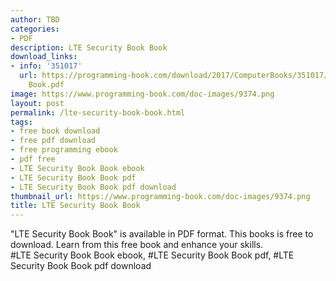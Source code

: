 ```yaml
---
author: TBD
categories:
- PDF
description: LTE Security Book Book
download_links:
- info: '351017'
  url: https://programming-book.com/download/2017/ComputerBooks/351017/LTE Security
    Book.pdf
image: https://www.programming-book.com/doc-images/9374.png
layout: post
permalink: /lte-security-book-book.html
tags:
- free book download
- free pdf download
- free programming ebook
- pdf free
- LTE Security Book Book ebook
- LTE Security Book Book pdf
- LTE Security Book Book pdf download
thumbnail_url: https://www.programming-book.com/doc-images/9374.png
title: LTE Security Book Book
---
```


 
<div class="item-desc text-justify">
  "LTE Security Book Book" is available in PDF format. This books is free to download. Learn from this free book and enhance your skills.
  <br>
  #LTE Security Book Book ebook, #LTE Security Book Book pdf, #LTE Security Book Book pdf download
</div>